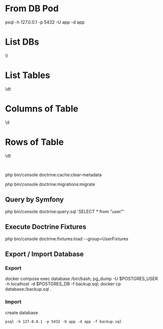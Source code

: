 
# From DB Pod
psql -h 127.0.0.1 -p 5432 -U app -d app


# List DBs
\l


# List Tables
\dt


# Columns of Table
\d <table>

# Rows of Table
\dt <table>


## 
php bin/console doctrine:cache:clear-metadata

php bin/console doctrine:migrations:migrate

## Query by Symfony
php bin/console doctrine:query:sql 'SELECT * from "user"'

## Execute Doctrine Fixtures
php bin/console doctrine:fixtures:load --group=UserFixtures




## Export / Import Database

### Export 
<!-- pg_dump -U $POSTGRES_USER -h $DATABASE_HOST -d $POSTGRES_DB -f backup.sql -->
docker compose exec database /bin/bash;
pg_dump -U $POSTGRES_USER -h localhost -d $POSTGRES_DB -f backup.sql;
docker cp database:/backup.sql .

### Import
create database

```
psql -h 127.0.0.1 -p 5432 -U app -d app -f backup.sql
```


